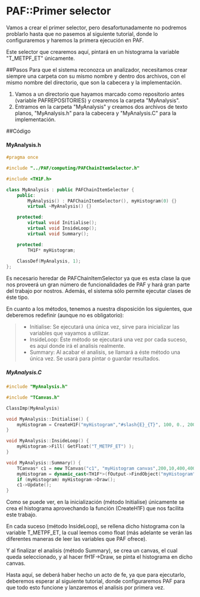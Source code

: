 # PAF::Primer selector

Vamos a crear el primer selector, pero desafortunadamente no podremos problarlo hasta que no pasemos al siguiente tutorial, donde lo configuraremos y haremos la primera ejecución en PAF.

Este selector que crearemos aquí, pintará en un histograma la variable "T_METPF_ET" únicamente. 

##Pasos
Para que el sistema reconozca un analizador, necesitamos crear siempre una carpeta con su mismo nombre y dentro dos archivos, con el mismo nombre del directorio, que son la cabecera y la implementación.

1. Vamos a un directorio que hayamos marcado como repositorio antes (variable PAFREPOSITORIES) y crearemos la carpeta "MyAnalysis".
2. Entramos en la carpeta "MyAnalysis" y creamos dos archivos de texto planos, "MyAnalysis.h" para la cabecera y "MyAnalysis.C" para la implementación.

##Código
#### MyAnalysis.h
```cpp
#pragma once

#include "../PAF/computing/PAFChainItemSelector.h"

#include <TH1F.h>

class MyAnalysis : public PAFChainItemSelector {
	public:
		MyAnalysis() : PAFChainItemSelector(), myHistogram(0) {}
		virtual ~MyAnalysis() {}

	protected:
		virtual void Initialise();
		virtual void InsideLoop();
		virtual void Summary();

	protected:
		TH1F* myHistogram;
		
	ClassDef(MyAnalysis, 1);
};
```
Es necesario heredar de PAFChainItemSelector ya que es esta clase la que nos proveerá un gran número de funcionalidades de PAF y hará gran parte del trabajo por nostros. Además, el sistema sólo permite ejecutar clases de éste tipo. 

En cuanto a los métodos, tenemos a nuestra disposición los siguientes, que deberemos redefinir (aunque no es obligatorio):
>- Initialise: Se ejecutará una única vez, sirve para inicializar las variables que vayamos a utilizar.
>- InsideLoop: Éste método se ejecutará una vez por cada suceso, es aquí donde irá el analisis realmente.
>- Summary: Al acabar el analisis, se llamará a éste método una única vez. Se usará para pintar o guardar resultados.

##### MyAnalysis.C
```cpp
#include "MyAnalysis.h"

#include "TCanvas.h"

ClassImp(MyAnalysis)

void MyAnalysis::Initialise() {
	myHistogram = CreateH1F("myHistogram","#slash{E}_{T}", 100, 0., 200.);
}

void MyAnalysis::InsideLoop() {
	myHistogram->Fill( GetFloat("T_METPF_ET") );
}

void MyAnalysis::Summary() {
    TCanvas* c1 = new TCanvas("c1", "myHistogram canvas",200,10,400,400);
    myHistogram = dynamic_cast<TH1F*>(fOutput->FindObject("myHistogram"));
    if (myHistogram) myHistogram->Draw();
    c1->Update();
}
```

Como se puede ver, en la inicialización (método Initialise) únicamente se crea el histograma aprovechando la función (CreateH1F) que nos facilita este trabajo.

En cada suceso (método InsideLoop), se rellena dicho histograma con la variable T_METPF_ET, la cual leemos como float (más adelante se verán las diferentes maneras de leer las variables que PAF ofrece).

Y al finalizar el analisis (método Summary), se crea un canvas, el cual queda seleccionado, y al hacer fH1F->Draw, se pinta el histograma en dicho canvas.

Hasta aquí, se deberá haber hecho un acto de fe, ya que para ejecutarlo, deberemos esperar al siguiente tutorial, donde configuraremos PAF para que todo esto funcione y lanzaremos el analisis por primera vez.